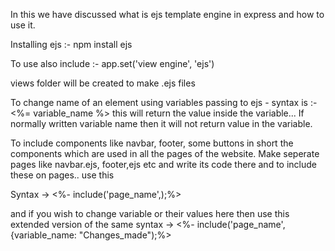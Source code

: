 In this we have discussed what is ejs template engine in express and how to use it.

Installing ejs :-
npm install ejs

To use also include :-
app.set('view engine', 'ejs')

views folder will be created to make .ejs files

To change name of an element using variables passing to ejs - syntax is :-
<%= variable_name %>
this will return the value inside the variable...
If normally written variable name then it will not return value in the variable.

To include components like navbar, footer, some buttons in short the components which are used in all the pages of the website.
Make seperate pages like navbar.ejs, footer,ejs etc and write its code there and to include these on pages.. use this 

Syntax ->
    <%- include('page_name',);%>

and if you wish to change variable or their values here then use this extended version of the same syntax ->
    <%- include('page_name', {variable_name: "Changes_made");%>  


